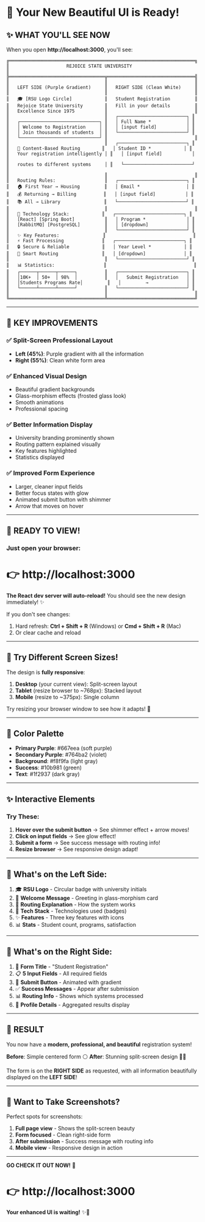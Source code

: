 # 🎨 Your New Beautiful UI is Ready!

## ✨ WHAT YOU'LL SEE NOW

When you open **http://localhost:3000**, you'll see:

```
╔════════════════════════════════════════════════════════════════════╗
║                     REJOICE STATE UNIVERSITY                        ║
╠═══════════════════════════════════╦════════════════════════════════╣
║                                   ║                                ║
║   LEFT SIDE (Purple Gradient)     ║   RIGHT SIDE (Clean White)     ║
║                                   ║                                ║
║   🎓 [RSU Logo Circle]            ║   Student Registration         ║
║   Rejoice State University        ║   Fill in your details         ║
║   Excellence Since 1975           ║                                ║
║                                   ║   ┌─────────────────────────┐ ║
║   ┌─────────────────────────────┐ ║   │ Full Name *             │ ║
║   │ Welcome to Registration     │ ║   │ [input field]           │ ║
║   │ Join thousands of students  │ ║   └─────────────────────────┘ ║
║   └─────────────────────────────┘ ║                                ║
║                                   ║   ┌─────────────────────────┐ ║
║   🔀 Content-Based Routing        ║   │ Student ID *            │ ║
║   Your registration intelligently │ ║   │ [input field]           │ ║
║   routes to different systems     │ ║   └─────────────────────────┘ ║
║                                   ║                                ║
║   Routing Rules:                  ║   ┌─────────────────────────┐ ║
║   🏠 First Year → Housing         ║   │ Email *                 │ ║
║   💰 Returning → Billing          ║   │ [input field]           │ ║
║   📚 All → Library                ║   └─────────────────────────┘ ║
║                                   ║                                ║
║   🔧 Technology Stack:            ║   ┌─────────────────────────┐ ║
║   [React] [Spring Boot]           ║   │ Program *               │ ║
║   [RabbitMQ] [PostgreSQL]         ║   │ [dropdown]              │ ║
║                                   ║   └─────────────────────────┘ ║
║   ✨ Key Features:                ║                                ║
║   ⚡ Fast Processing              ║   ┌─────────────────────────┐ ║
║   🔒 Secure & Reliable            ║   │ Year Level *            │ ║
║   🎯 Smart Routing                ║   │ [dropdown]              │ ║
║                                   ║   └─────────────────────────┘ ║
║   📊 Statistics:                  ║                                ║
║   ┌──────┬──────┬──────┐          ║   ┌─────────────────────────┐ ║
║   │10K+  │ 50+  │ 98%  │          ║   │   Submit Registration   │ ║
║   │Students Programs Rate│         ║   │         →              │ ║
║   └──────┴──────┴──────┘          ║   └─────────────────────────┘ ║
║                                   ║                                ║
╚═══════════════════════════════════╩════════════════════════════════╝
```

---

## 🎯 KEY IMPROVEMENTS

### ✅ Split-Screen Professional Layout
- **Left (45%)**: Purple gradient with all the information
- **Right (55%)**: Clean white form area

### ✅ Enhanced Visual Design
- Beautiful gradient backgrounds
- Glass-morphism effects (frosted glass look)
- Smooth animations
- Professional spacing

### ✅ Better Information Display
- University branding prominently shown
- Routing pattern explained visually
- Key features highlighted
- Statistics displayed

### ✅ Improved Form Experience
- Larger, cleaner input fields
- Better focus states with glow
- Animated submit button with shimmer
- Arrow that moves on hover

---

## 🚀 READY TO VIEW!

### Just open your browser:

# 👉 http://localhost:3000

**The React dev server will auto-reload!** You should see the new design immediately! ✨

If you don't see changes:
1. Hard refresh: **Ctrl + Shift + R** (Windows) or **Cmd + Shift + R** (Mac)
2. Or clear cache and reload

---

## 📱 Try Different Screen Sizes!

The design is **fully responsive**:

1. **Desktop** (your current view): Split-screen layout
2. **Tablet** (resize browser to ~768px): Stacked layout
3. **Mobile** (resize to ~375px): Single column

Try resizing your browser window to see how it adapts! 🎨

---

## 🎨 Color Palette

- **Primary Purple**: #667eea (soft purple)
- **Secondary Purple**: #764ba2 (violet)
- **Background**: #f8f9fa (light gray)
- **Success**: #10b981 (green)
- **Text**: #1f2937 (dark gray)

---

## ✨ Interactive Elements

### Try These:
1. **Hover over the submit button** → See shimmer effect + arrow moves!
2. **Click on input fields** → See glow effect!
3. **Submit a form** → See success message with routing info!
4. **Resize browser** → See responsive design adapt!

---

## 🎯 What's on the Left Side:

1. 🎓 **RSU Logo** - Circular badge with university initials
2. 👋 **Welcome Message** - Greeting in glass-morphism card
3. 🔀 **Routing Explanation** - How the system works
4. 🔧 **Tech Stack** - Technologies used (badges)
5. ✨ **Features** - Three key features with icons
6. 📊 **Stats** - Student count, programs, satisfaction

---

## 🎯 What's on the Right Side:

1. 📝 **Form Title** - "Student Registration"
2. 📋 **5 Input Fields** - All required fields
3. 🚀 **Submit Button** - Animated with gradient
4. ✅ **Success Messages** - Appear after submission
5. 📊 **Routing Info** - Shows which systems processed
6. 🎉 **Profile Details** - Aggregated results display

---

## 🎉 RESULT

You now have a **modern, professional, and beautiful** registration system!

**Before**: Simple centered form ⚪
**After**: Stunning split-screen design 🎨✨

The form is on the **RIGHT SIDE** as requested, with all information beautifully displayed on the **LEFT SIDE**!

---

## 📸 Want to Take Screenshots?

Perfect spots for screenshots:
1. **Full page view** - Shows the split-screen beauty
2. **Form focused** - Clean right-side form
3. **After submission** - Success message with routing info
4. **Mobile view** - Responsive design in action

---

**GO CHECK IT OUT NOW!** 🚀

# 👉 http://localhost:3000

**Your enhanced UI is waiting!** ✨🎨

